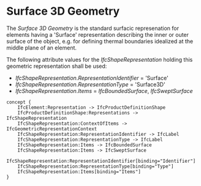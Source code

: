 Surface 3D Geometry
===================

The _Surface 3D Geometry_ is the standard surfacic represenation for elements having a 'Surface' representation describing the inner or outer surface of the object, e.g. for defining thermal boundaries idealized at the middle plane of an element.

The following attribute values for the _IfcShapeRepresentation_ holding this geometric representation shall be used:

* _IfcShapeRepresentation_._RepresentationIdentifier_ = 'Surface'
* _IfcShapeRepresentation_._RepresentationType_ = 'Surface3D'
* _IfcShapeRepresentation_._Items_ = _IfcBoundedSurface_, _IfcSweptSurface_

```
concept {
    IfcElement:Representation -> IfcProductDefinitionShape
    IfcProductDefinitionShape:Representations -> IfcShapeRepresentation
    IfcShapeRepresentation:ContextOfItems -> IfcGeometricRepresentationContext
    IfcShapeRepresentation:RepresentationIdentifier -> IfcLabel
    IfcShapeRepresentation:RepresentationType -> IfcLabel
    IfcShapeRepresentation:Items -> IfcBoundedSurface
    IfcShapeRepresentation:Items -> IfcSweptSurface
    IfcShapeRepresentation:RepresentationIdentifier[binding="Identifier"]
    IfcShapeRepresentation:RepresentationType[binding="Type"]
    IfcShapeRepresentation:Items[binding="Items"]
}
```

